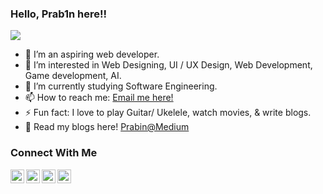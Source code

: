 ### Hello, Prab1n here!!

![](https://komarev.com/ghpvc/?username=prabinay&color=brightgreen&style=flat-square)

- 👋 I’m an aspiring web developer. 
- 👀 I’m interested in Web Designing, UI / UX Design, Web Development, Game development, AI. 
- 🌱 I’m currently studying Software Engineering. 
- 📫 How to reach me: <a href = "mailto: prabiney.garcia.23@gmail.com"> Email me here!</a>
- ⚡ Fun fact: I love to play Guitar/ Ukelele,  watch movies, & write blogs.
- 📕 Read my blogs here! [Prabin@Medium]

<!---
- 💞️ I’m looking to collaborate on ...
prabinay/prabinay is a ✨ special ✨ repository because its `README.md` (this file) appears on your GitHub profile.
You can click the Preview link to take a look at your changes.
--->

### Connect With Me

[<img align="left" alt="codeSTACKr | Facebook" width="22px" src="https://cdn.jsdelivr.net/npm/simple-icons@v3/icons/facebook.svg" />][facebook]
[<img align="left" alt="codeSTACKr | Twitter" width="22px" src="https://cdn.jsdelivr.net/npm/simple-icons@v3/icons/twitter.svg" />][twitter]
[<img align="left" alt="codeSTACKr | LinkedIn" width="22px" src="https://cdn.jsdelivr.net/npm/simple-icons@v3/icons/linkedin.svg" />][linkedin]
[<img align="left" alt="codeSTACKr | Instagram" width="22px" src="https://cdn.jsdelivr.net/npm/simple-icons@v3/icons/instagram.svg" />][instagram]


[twitter]: https://twitter.com/Prabin80792084
[instagram]: https://www.instagram.com/__octobot__/
[linkedin]: https://www.linkedin.com/in/prabin-thapa-magar-0a5512198/
[facebook]: https://www.facebook.com/prabineyxd/
[Prabin@Medium]: https://prab1n-thapa-magar.medium.com/
